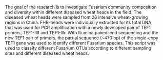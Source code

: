 The goal of the research is to investigate Fusarium community composition and diversity within different diseased wheat heads in the field. The diseased wheat heads were sampled from 26 intensive wheat-growing regions in China. FHB-heads were individually extracted for its total DNA that was used for PCR amplification with a newly developed pair of TEF1 primers, TEF1-Illf and TEF1-Illr. With Illumina paired-end sequencing and the new TEF1 pair of primers, the partial sequence (~470 bp) of the single-copy TEF1 gene was used to identify different Fusarium species. This script was used to classify different Fusarium OTUs according to different sampling sites and different diseased wheat heads.